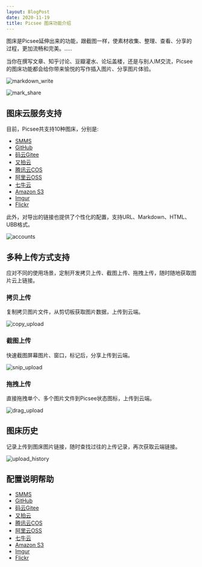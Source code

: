 ```yaml
---
layout: BlogPost
date: 2020-11-19
title: Picsee 图床功能介绍
---
```


图床是Picsee延伸出来的功能，跟截图一样，使素材收集、整理、查看、分享的过程，更加流畅和完美。.....
<!-- more -->

当你在撰写文章、知乎讨论、豆瓣灌水、论坛盖楼，还是与别人IM交流，Picsee的图床功能都会给你带来愉悦的写作插入图片、分享图片体验。

![markdown_write](./images/Picsee_imageCloud/markdown_write.gif)

![mark_share](./images/Picsee_imageCloud/mark_share.gif)

## 图床云服务支持
目前，Picsee共支持10种图床，分别是:

- [SMMS](https://sm.ms/)
- [GitHub](https://github.com/)
- [码云Gitee](https://gitee.com/)
- [又拍云](https://www.upyun.com/products/file-storage)
- [腾讯云COS](https://cloud.tencent.com/product/cos)
- [阿里云OSS](https://cn.aliyun.com/product/oss)
- [七牛云](https://www.qiniu.com/products/kodo)
- [Amazon S3](https://aws.amazon.com/cn/s3/)
- [Imgur](https://imgur.com/)
- [Flickr](https://www.flickr.com/)

此外，对导出的链接也提供了个性化的配置，支持URL、Markdown、HTML、UBB格式。

![accounts](./images/Picsee_imageCloud/accounts.png)

## 多种上传方式支持
应对不同的使用场景，定制开发拷贝上传、截图上传、拖拽上传，随时随地获取图片云上链接。

### 拷贝上传
复制拷贝图片文件，从剪切板获取图片数据，上传到云端。

![copy_upload](./images/Picsee_imageCloud/copy_upload.gif)

### 截图上传
快速截图屏幕图片、窗口，标记后，分享上传到云端。

![snip_upload](./images/Picsee_imageCloud/snip_upload.gif)

### 拖拽上传
直接拖拽单个、多个图片文件到Picsee状态图标，上传到云端。

![drag_upload](./images/Picsee_imageCloud/drag_upload.gif)

## 图床历史
记录上传到图床图片链接，随时查找过往的上传记录，再次获取云端链接。

![upload_history](./images/Picsee_imageCloud/upload_history.gif)


## 配置说明帮助

- [SMMS](https://picsee.chitaner.com/blog/Picsee_imageCloud_smms.html)
- [GitHub](https://picsee.chitaner.com/blog/Picsee_imageCloud_github.html)
- [码云Gitee](https://picsee.chitaner.com/blog/Picsee_imageCloud_gitee.html)
- [又拍云](https://picsee.chitaner.com/blog/Picsee_imageCloud_upyun.html)
- [腾讯云COS](https://picsee.chitaner.com/blog/Picsee_imageCloud_tencent.html)
- [阿里云OSS](https://picsee.chitaner.com/blog/Picsee_imageCloud_aliyun.html)
- [七牛云](https://picsee.chitaner.com/blog/Picsee_imageCloud_qiniu.html)
- [Amazon S3](https://picsee.chitaner.com/blog/Picsee_imageCloud_amazonS3.html)
- [Imgur](https://picsee.chitaner.com/blog/Picsee_imageCloud_imgur.html)
- [Flickr](https://picsee.chitaner.com/blog/Picsee_imageCloud_flickr.html)